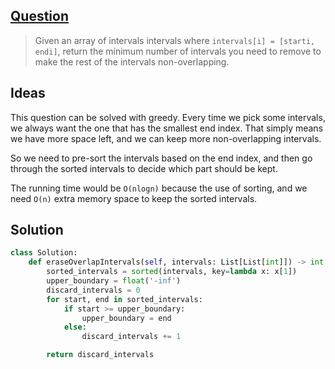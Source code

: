 ## [Question](https://leetcode.com/problems/non-overlapping-intervals/)

> Given an array of intervals intervals where `intervals[i] = [starti, endi]`, return the minimum number of intervals you need to remove to make the rest of the intervals non-overlapping.

## Ideas

This question can be solved with greedy. Every time we pick some intervals, we always want the one that has the smallest end index. That simply means we have more space left, and we can keep more non-overlapping intervals.

So we need to pre-sort the intervals based on the end index, and then go through the sorted intervals to decide which part should be kept.

The running time would be `O(nlogn)` because the use of sorting, and we need `O(n)` extra memory space to keep the sorted intervals.

## Solution

```py
class Solution:
    def eraseOverlapIntervals(self, intervals: List[List[int]]) -> int:
        sorted_intervals = sorted(intervals, key=lambda x: x[1])
        upper_boundary = float('-inf')
        discard_intervals = 0
        for start, end in sorted_intervals:
            if start >= upper_boundary:
                upper_boundary = end
            else:
                discard_intervals += 1

        return discard_intervals
```
